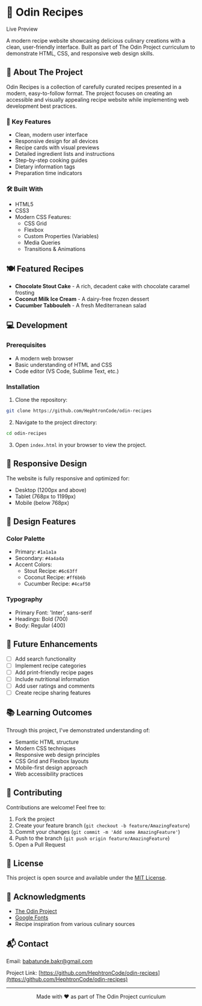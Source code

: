 # 🍳 Odin Recipes

Live Preview[](https://hephtroncode.github.io/odin-recipes/)

A modern recipe website showcasing delicious culinary creations with a clean, user-friendly interface. Built as part of The Odin Project curriculum to demonstrate HTML, CSS, and responsive web design skills.

## 📖 About The Project

Odin Recipes is a collection of carefully curated recipes presented in a modern, easy-to-follow format. The project focuses on creating an accessible and visually appealing recipe website while implementing web development best practices.

### 🎯 Key Features

- Clean, modern user interface
- Responsive design for all devices
- Recipe cards with visual previews
- Detailed ingredient lists and instructions
- Step-by-step cooking guides
- Dietary information tags
- Preparation time indicators

### 🛠️ Built With

- HTML5
- CSS3
- Modern CSS Features:
  - CSS Grid
  - Flexbox
  - Custom Properties (Variables)
  - Media Queries
  - Transitions & Animations

## 🍽️ Featured Recipes

- **Chocolate Stout Cake** - A rich, decadent cake with chocolate caramel frosting
- **Coconut Milk Ice Cream** - A dairy-free frozen dessert
- **Cucumber Tabbouleh** - A fresh Mediterranean salad

## 💻 Development

### Prerequisites

- A modern web browser
- Basic understanding of HTML and CSS
- Code editor (VS Code, Sublime Text, etc.)

### Installation

1. Clone the repository:
```bash
git clone https://github.com/HephtronCode/odin-recipes
```

2. Navigate to the project directory:
```bash
cd odin-recipes
```

3. Open `index.html` in your browser to view the project.

## 📱 Responsive Design

The website is fully responsive and optimized for:
- Desktop (1200px and above)
- Tablet (768px to 1199px)
- Mobile (below 768px)

## 🎨 Design Features

### Color Palette
- Primary: `#1a1a1a`
- Secondary: `#4a4a4a`
- Accent Colors:
  - Stout Recipe: `#6c63ff`
  - Coconut Recipe: `#ff6b6b`
  - Cucumber Recipe: `#4caf50`

### Typography
- Primary Font: 'Inter', sans-serif
- Headings: Bold (700)
- Body: Regular (400)

## 🌟 Future Enhancements

- [ ] Add search functionality
- [ ] Implement recipe categories
- [ ] Add print-friendly recipe pages
- [ ] Include nutritional information
- [ ] Add user ratings and comments
- [ ] Create recipe sharing features

## 📚 Learning Outcomes

Through this project, I've demonstrated understanding of:
- Semantic HTML structure
- Modern CSS techniques
- Responsive web design principles
- CSS Grid and Flexbox layouts
- Mobile-first design approach
- Web accessibility practices

## 🤝 Contributing

Contributions are welcome! Feel free to:
1. Fork the project
2. Create your feature branch (`git checkout -b feature/AmazingFeature`)
3. Commit your changes (`git commit -m 'Add some AmazingFeature'`)
4. Push to the branch (`git push origin feature/AmazingFeature`)
5. Open a Pull Request

## 📝 License

This project is open source and available under the [MIT License](LICENSE).

## 🙏 Acknowledgments

- [The Odin Project](https://www.theodinproject.com/)
- [Google Fonts](https://fonts.google.com/)
- Recipe inspiration from various culinary sources

## 📬 Contact

Email: babatunde.bakr@gmail.com

Project Link: [https://github.com/HephtronCode/odin-recipes](https://github.com/HephtronCode/odin-recipes)

---

<p align="center">Made with ❤️ as part of The Odin Project curriculum</p>
